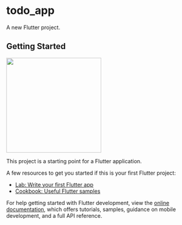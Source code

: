 # todo_app

A new Flutter project.

## Getting Started
<img src="https://github.com/user-attachments/assets/8ea72709-cf09-4edc-933f-66c080dc3536/Screenshot_1745212318" width="250px" />



This project is a starting point for a Flutter application.

A few resources to get you started if this is your first Flutter project:

- [Lab: Write your first Flutter app](https://docs.flutter.dev/get-started/codelab)
- [Cookbook: Useful Flutter samples](https://docs.flutter.dev/cookbook)

For help getting started with Flutter development, view the
[online documentation](https://docs.flutter.dev/), which offers tutorials,
samples, guidance on mobile development, and a full API reference.
